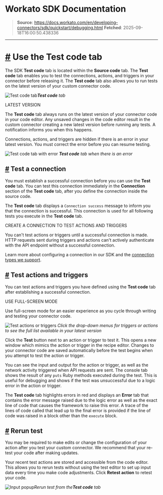 # Workato SDK Documentation

> **Source**: https://docs.workato.com/en/developing-connectors/sdk/quickstart/debugging.html
> **Fetched**: 2025-09-18T16:00:50.438336

---

# [#](<#using-the-test-code-tab>) Use the Test code tab

The SDK **Test code** tab is located within the **Source code** tab. The **Test code** tab enables you to test the connections, actions, and triggers in your connector before releasing it. The **Test code** tab also allows you to run tests on the latest version of your custom connector code.

![Test code tab](/assets/img/test-code-tab.d957a3fd.png)_**Test code** tab_

LATEST VERSION

The **Test code** tab always runs on the latest version of your connector code in your code editor. Any unsaved changes in the code editor result in the custom connector creating a new latest version before running any tests. A notification informs you when this happens.

Connections, actions, and triggers are hidden if there is an error in your latest version. You must correct the error before you can resume testing.

![Test code tab with error](/assets/img/test-code-with-error.44949b53.png) _**Test code** tab when there is an error_

## [#](<#testing-a-connection>) Test a connection

You must establish a successful connection before you can use the **Test code** tab. You can test this connection immediately in the **Connection** section of the **Test code** tab, after you define the connection inside the source code.

The **Test code** tab displays a `Connection success` message to inform you that the connection is successful. This connection is used for all following tests you execute in the **Test code** tab.

CREATE A CONNECTION TO TEST ACTIONS AND TRIGGERS

You can't test actions or triggers until a successful connection is made. HTTP requests sent during triggers and actions can't actively authenticate with the API endpoint without a successful connection.

Learn more about configuring a connection in our SDK and the [connection types we support](</developing-connectors/sdk/guides/authentication.html>).

## [#](<#testing-actions-and-triggers>) Test actions and triggers

You can test actions and triggers you have defined using the **Test code** tab after establishing a successful connection.

USE FULL-SCREEN MODE

Use full-screen mode for an easier experience as you cycle through writing and testing your connector code.

![Test actions or triggers](/assets/img/testing-actions-triggers.229aae60.png) _Click the drop-down menus for triggers or actions to see the full list available in your latest version_

Click the **Test** button next to an action or trigger to test it. This opens a new window which mimics the action or trigger in the recipe editor. Changes to your connector code are saved automatically before the test begins when you attempt to test the action or trigger.

You can see the input and output for the action or trigger, as well as the network activity triggered when API requests are sent. The console tab shows the result of any `puts` Ruby methods executed during the test. This is useful for debugging and shows if the test was unsuccessful due to a logic error in the action or trigger.

The **Test code** tab highlights errors in red and displays an **Error** tab that contains the error message raised due to the logic error as well as the exact line of code that causes the framework to raise this error. A trace of the lines of code called that lead up to the final error is provided if the line of code was raised in a block other than the `execute` block.

## [#](<#rerun-test>) Rerun test

You may be required to make edits or change the configuration of your action after you test your custom connector. We recommend that your re-test your code after making updates.

Your recent test actions are stored and accessible from the code editor. This allows you to rerun tests without using the test editor to set up input data every time you make code adjustments. Click **Retest action** to retest your code.

![Input popup](/assets/img/sdk_rerun_test.c8daf978.png)_Rerun test from the**Test code** tab_
